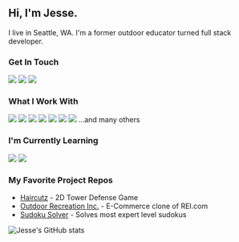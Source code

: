 ## Hi, I'm Jesse. 
I live in Seattle, WA. I'm a former outdoor educator turned full stack developer.

### Get In Touch
<a href="mailto:swedlundjesse@gmail.com"><img src="https://img.shields.io/badge/Gmail-D14836?style=for-the-badge&logo=gmail&logoColor=white"></a> <a href="https://www.linkedin.com/in/jesseswedlund/"><img src="https://img.shields.io/badge/LinkedIn-0077B5?style=for-the-badge&logo=linkedin&logoColor=white"></a> <a href="https://www.jesseswedlund.com/"><img src="https://img.shields.io/badge/portfolio-0A0A0A?style=for-the-badge&logo=dev.to&logoColor=white"></a> 

### What I Work With
<img src="https://img.shields.io/badge/JavaScript-F7DF1E?style=for-the-badge&logo=javascript&logoColor=black"> <img src="https://img.shields.io/badge/Node.js-43853D?style=for-the-badge&logo=node.js&logoColor=white"> <img src="https://img.shields.io/badge/HTML5-E34F26?style=for-the-badge&logo=html5&logoColor=white"> <img src="https://img.shields.io/badge/CSS3-1572B6?style=for-the-badge&logo=css3&logoColor=white"> <img src="https://img.shields.io/badge/React-20232A?style=for-the-badge&logo=react&logoColor=61DAFB"> <img src="https://img.shields.io/badge/Redux-593D88?style=for-the-badge&logo=redux&logoColor=white"> <img src="https://img.shields.io/badge/PostgreSQL-316192?style=for-the-badge&logo=postgresql&logoColor=white">
...and many others

### I'm Currently Learning
<img src="https://img.shields.io/badge/React%20Native-663399?style=for-the-badge&logo=react&logoColor=61DAFB"> <img src="https://img.shields.io/badge/Gatsby-007ACC?style=for-the-badge&logo=gatsby&logoColor=white"> 

### My Favorite Project Repos
* <a href="https://github.com/2009-FSA-CS-Lucians-Lightbringers/haircutzGame">Haircutz</a> - 2D Tower Defense Game
* <a href="https://github.com/The-Shopper-Awakens/graceshopper">Outdoor Recreation Inc.</a> - E-Commerce clone of REI.com
* <a href="https://github.com/jesseswedlund/sudokuSolver">Sudoku Solver</a> - Solves most expert level sudokus

![Jesse's GitHub stats](https://github-readme-stats.vercel.app/api?username=jesseswedlund&show_icons=true&theme=dark)
